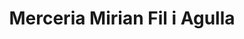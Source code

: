 ---
title: "Merceria Mirian Fil i Agulla"
url: /sant-andreu-de-la-barca/merceria-mirian-fil-i-agulla/
shop: coser
---